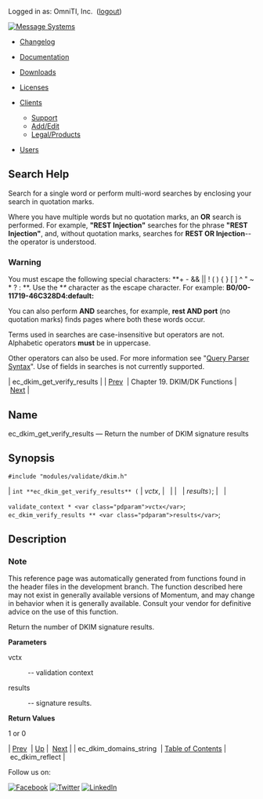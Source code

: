 Logged in as: OmniTI, Inc.  ([logout](https://support.messagesystems.com/logout.php))

[![Message Systems](https://support.messagesystems.com/images/ms-white205.png)](https://support.messagesystems.com/start.php) 

*   [Changelog](https://support.messagesystems.com/start.php?show=changelog)
*   [Documentation](https://support.messagesystems.com/docs/)
*   [Downloads](https://support.messagesystems.com/start.php)

*   [Licenses](https://support.messagesystems.com/license_summary.php)
*   <a href="">Clients</a>
    *   [Support](https://support.messagesystems.com/cs.php)
    *   [Add/Edit](https://support.messagesystems.com/edit_client.php)
    *   [Legal/Products](https://support.messagesystems.com/edit_products.php)
*   [Users](https://support.messagesystems.com/edit_customer.php)

## Search Help

Search for a single word or perform multi-word searches by enclosing your search in quotation marks.

Where you have multiple words but no quotation marks, an **OR** search is performed. For example, **"REST Injection"** searches for the phrase **"REST Injection"**, and, without quotation marks, searches for **REST OR Injection**--the operator is understood.

### Warning

You must escape the following special characters: **+ - && || ! ( ) { } [ ] ^ " ~ * ? : \**. Use the **\** character as the escape character. For example: **B0/00-11719-46C328D4\:default\:**

You can also perform **AND** searches, for example, **rest AND port** (no quotation marks) finds pages where both these words occur.

Terms used in searches are case-insensitive but operators are not. Alphabetic operators **must** be in uppercase.

Other operators can also be used. For more information see "[Query Parser Syntax](https://lucene.apache.org/core/old_versioned_docs/versions/3_0_0/queryparsersyntax.html)". Use of fields in searches is not currently supported.

| ec_dkim_get_verify_results |
| [Prev](apis.ec_dkim_domains_string.php)  | Chapter 19. DKIM/DK Functions |  [Next](apis.ec_dkim_reflect.php) |

<a name="apis.ec_dkim_get_verify_results"></a>
## Name

ec_dkim_get_verify_results — Return the number of DKIM signature results

## Synopsis

`#include "modules/validate/dkim.h"`

| `int **ec_dkim_get_verify_results** (` | <var class="pdparam">vctx</var>, |   |
|   | <var class="pdparam">results</var>`)`; |   |

`validate_context * <var class="pdparam">vctx</var>`;
`ec_dkim_verify_results ** <var class="pdparam">results</var>`;<a name="idp22770640"></a>
## Description

### Note

This reference page was automatically generated from functions found in the header files in the development branch. The function described here may not exist in generally available versions of Momentum, and may change in behavior when it is generally available. Consult your vendor for definitive advice on the use of this function.

Return the number of DKIM signature results.

**Parameters**

<dl class="variablelist">

<dt>vctx</dt>

<dd>

-- validation context

</dd>

<dt>results</dt>

<dd>

-- signature results.

</dd>

</dl>

**Return Values**

1 or 0

| [Prev](apis.ec_dkim_domains_string.php)  | [Up](dkim.php) |  [Next](apis.ec_dkim_reflect.php) |
| ec_dkim_domains_string  | [Table of Contents](index.php) |  ec_dkim_reflect |

Follow us on:

[![Facebook](https://support.messagesystems.com/images/icon-facebook.png)](http://www.facebook.com/messagesystems) [![Twitter](https://support.messagesystems.com/images/icon-twitter.png)](http://twitter.com/#!/MessageSystems) [![LinkedIn](https://support.messagesystems.com/images/icon-linkedin.png)](http://www.linkedin.com/company/message-systems)